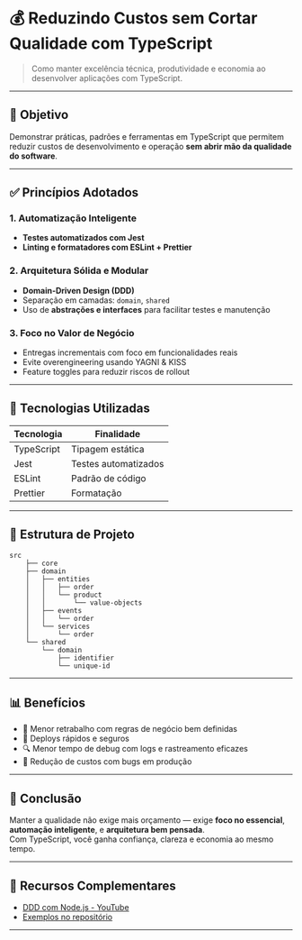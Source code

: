 
# 💰 Reduzindo Custos sem Cortar Qualidade com TypeScript

> Como manter excelência técnica, produtividade e economia ao desenvolver aplicações com TypeScript.

---

## 📌 Objetivo

Demonstrar práticas, padrões e ferramentas em TypeScript que permitem reduzir custos de desenvolvimento e operação **sem abrir mão da qualidade do software**.

---

## ✅ Princípios Adotados

### 1. Automatização Inteligente
- **Testes automatizados com Jest**
- **Linting e formatadores com ESLint + Prettier**

### 2. Arquitetura Sólida e Modular
- **Domain-Driven Design (DDD)**
- Separação em camadas: `domain`, `shared`
- Uso de **abstrações e interfaces** para facilitar testes e manutenção

### 3. Foco no Valor de Negócio
- Entregas incrementais com foco em funcionalidades reais
- Evite overengineering usando YAGNI & KISS
- Feature toggles para reduzir riscos de rollout

---

## 🧱 Tecnologias Utilizadas

| Tecnologia | Finalidade |
|------------|------------|
| TypeScript | Tipagem estática |
| Jest       | Testes automatizados |
| ESLint     | Padrão de código |
| Prettier   | Formatação |


---

## 📁 Estrutura de Projeto

```
src
    ├── core
    ├── domain
    │   ├── entities
    │   │   ├── order
    │   │   └── product
    │   │       └── value-objects
    │   ├── events
    │   │   └── order
    │   └── services
    │       └── order
    └── shared
        └── domain
            ├── identifier
            └── unique-id

```

---

## 📊 Benefícios

- 🔄 Menor retrabalho com regras de negócio bem definidas
- 🚀 Deploys rápidos e seguros
- 🔍 Menor tempo de debug com logs e rastreamento eficazes
- 💸 Redução de custos com bugs em produção

---

## 🧠 Conclusão

Manter a qualidade não exige mais orçamento — exige **foco no essencial**, **automação inteligente**, e **arquitetura bem pensada**.  
Com TypeScript, você ganha confiança, clareza e economia ao mesmo tempo.

---

## 📎 Recursos Complementares

- [DDD com Node.js - YouTube](https://www.youtube.com/watch?v=EmqdupU-RQk&list=PL0EjZr3fsjRiaHA1uVmE-CW8H-48HD6mG)
- [Exemplos no repositório](./src)

---
